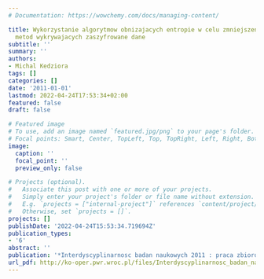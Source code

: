 ```yaml
---
# Documentation: https://wowchemy.com/docs/managing-content/

title: Wykorzystanie algorytmow obnizajacych entropie w celu zmniejszenia efektywnosci
  metod wykrywajacych zaszyfrowane dane
subtitle: ''
summary: ''
authors:
- Michal Kedziora
tags: []
categories: []
date: '2011-01-01'
lastmod: 2022-04-24T17:53:34+02:00
featured: false
draft: false

# Featured image
# To use, add an image named `featured.jpg/png` to your page's folder.
# Focal points: Smart, Center, TopLeft, Top, TopRight, Left, Right, BottomLeft, Bottom, BottomRight.
image:
  caption: ''
  focal_point: ''
  preview_only: false

# Projects (optional).
#   Associate this post with one or more of your projects.
#   Simply enter your project's folder or file name without extension.
#   E.g. `projects = ["internal-project"]` references `content/project/deep-learning/index.md`.
#   Otherwise, set `projects = []`.
projects: []
publishDate: '2022-04-24T15:53:34.719694Z'
publication_types:
- '6'
abstract: ''
publication: '*Interdyscyplinarnosc badan naukowych 2011 : praca zbiorowa*'
url_pdf: http://ko-oper.pwr.wroc.pl/files/Interdyscyplinarnosc_badan_naukowych_2011_JS.pdf
---
```

